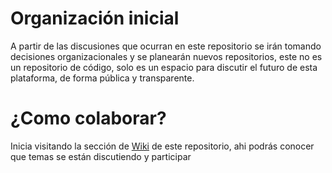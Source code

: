 # Organización inicial
A partir de las discusiones que ocurran en este repositorio se irán tomando decisiones organizacionales y se planearán nuevos repositorios, este no es un repositorio de código, solo es un espacio para discutir el futuro de esta plataforma, de forma pública y transparente.

# ¿Como colaborar?
Inicia visitando la sección de [Wiki](https://github.com/ProyectoPartidoMigala/organizacion-inicial/wiki) de este repositorio, ahi podrás conocer que temas se están discutiendo y participar
